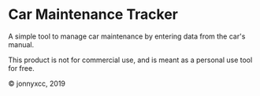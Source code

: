 # Car Maintenance Tracker

A simple tool to manage car maintenance by entering data from the car's manual.

This product is not for commercial use, and is meant as a personal use tool for free.

© jonnyxcc, 2019